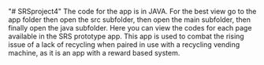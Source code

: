 "# SRSproject4" 
The code for the app is in JAVA. 
For the best view go to the app folder then open the src subfolder, then open the main subfolder, then finally open the java subfolder. Here you can view the codes for each page available in the SRS prototype app.
This app is used to combat the rising issue of a lack of recycling when paired in use with a recycling vending machine, as it is an app with a reward based system.
